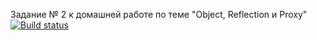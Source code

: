 Задание № 2 к домашней работе по теме "Object, Reflection и Proxy"
[![Build status](https://ci.appveyor.com/api/projects/status/g4hs7mviw6ac7uof?svg=true)](https://ci.appveyor.com/project/Votchitsev/ajs-homeworks-advanced-destructuring)
